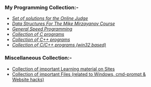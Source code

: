 <!--
**HypertextAssassin0273/HypertextAssassin0273** is a ✨ _special_ ✨ repository because its `README.md` (this file) appears on your GitHub profile.

Here are some ideas to get you started:

- 🔭 I’m currently working on ...
- 🌱 I’m currently learning ...
- 👯 I’m looking to collaborate on ...
- 🤔 I’m looking for help with ...
- 💬 Ask me about ...
- 📫 How to reach me: ...
- 😄 Pronouns: ...
- ⚡ Fun fact: ...
-->
### My Programming Collection:-
- [_Set of solutions for the Online Judge_](https://github.com/HypertextAssassin0273/UVA-Solutions)
- [_Data Structures For The Mike Mirzayanov Course_](https://github.com/HypertextAssassin0273/Mike-Mirzayanov---DS-And-Algo-Implementation)
- [_General Speed Programming_](https://github.com/HypertextAssassin0273/Spectre)
- [_Collection of C programs_](https://github.com/HypertextAssassin0273/Console_based_C-Programs)
- [_Collection of C++ programs_](https://github.com/HypertextAssassin0273/Console_based_Cpp-Programs)
- [_Collection of C/C++ programs (win32 based)_](https://github.com/HypertextAssassin0273/Win32_based_programs)
### Miscellaneous Collection:-
- [Collection of important Learning material on Sites](https://github.com/HypertextAssassin0273/HypertextAssassin0273/tree/master/Important%20Sites)
- [Collection of important Files (related to Windows, cmd-prompt & Website hacks)](https://github.com/HypertextAssassin0273/HypertextAssassin0273/tree/master/Important%20Files)
